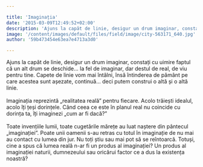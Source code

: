 ```yaml
---

title: 'Imaginația'
date: '2015-03-09T12:49:52+02:00'
description: 'Ajuns la capăt de linie, desigur un drum imaginar, constați cu uimire faptul căun alt drum se deschide... la fel de imaginar, dar destul de real, de viu pentrutine. Capete de linie vom mai întâlni, în'
image: '/content/images/default/files/field/image/city-563171_640.jpg'
author: '59b473454e63ea7e4713a3d0'

---
```

<div class="kg-card-markdown"><p>Ajuns la capăt de linie, desigur un drum imaginar, constați cu uimire faptul că un alt drum se deschide... la fel de imaginar, dar destul de real, de viu pentru tine. Capete de linie vom mai întâlni, însă întinderea de pământ pe care acestea sunt așezate, continuă... deci putem construi o altă și o altă linie.<br /><br />
Imaginația reprezintă „realitatea reală” pentru fiecare. Acolo trăiești idealul, acolo îți țeși dorințele. Când ceea ce este în planul real nu coincide cu dorința ta, îți imaginezi „cum ar fi dacă?” <br /><br />
Toate invențiile lumii, toate cugetările mărețe au luat naștere din pântecul „imaginației”. Poate unii oamenii s-au retras cu totul în imaginație de nu mai au contact cu lumea din jur. Nu toți știu sau mai pot să se reîntoarcă. Totuși, cine a spus că lumea reală n-ar fi un produs al imaginației? Un produs al imaginației naturii, dumnezeului sau oricărui factor ce a dus la existența noastră? </p>
</div>
